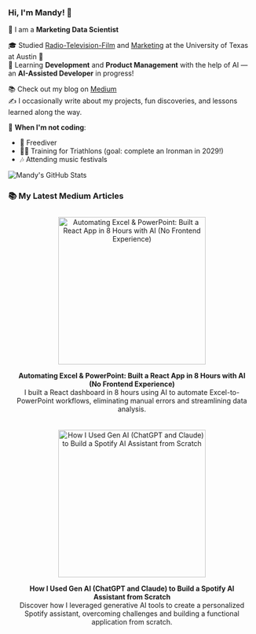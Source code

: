 ### Hi, I'm Mandy! 👋

🎯 I am a **Marketing Data Scientist** 

🎓 Studied [Radio-Television-Film](https://rtf.utexas.edu/) and [Marketing](https://www.mccombs.utexas.edu/graduate/specialized-masters/ms-marketing/) at the University of Texas at Austin 🤘  
🚀 Learning **Development** and **Product Management** with the help of AI — an **AI-Assisted Developer** in progress!

📚 Check out my blog on [Medium](https://mandynicolehong.medium.com/)  
✍️ I occasionally write about my projects, fun discoveries, and lessons learned along the way.

🎵 **When I'm not coding**:  
- 🤿 Freediver  
- 🏃‍♀️ Training for Triathlons (goal: complete an Ironman in 2029!)  
- 🎶 Attending music festivals  

<!-- GitHub stats -->
![Mandy's GitHub Stats](https://github-readme-stats.vercel.app/api?username=supermandee&count_private=true&show_icons=true&theme=radical&hide_rank=false)

### 📚 My Latest Medium Articles

<div style="display: flex; justify-content: space-around; align-items: center;">

  <div style="text-align: center; margin: 10px;">
    <a href="https://medium.com/@mandynicolehong/automating-excel-powerpoint-built-a-react-app-in-8-hours-with-ai-no-frontend-experience-561ed41da8a8">
      <img src="https://miro.medium.com/v2/resize:fit:720/format:webp/1*KWh-JN3-2rdNIaKA8jaRVg.png" alt="Automating Excel & PowerPoint: Built a React App in 8 Hours with AI (No Frontend Experience)" width="300">
    </a>
    <p><b>Automating Excel & PowerPoint: Built a React App in 8 Hours with AI (No Frontend Experience)</b><br>
    I built a React dashboard in 8 hours using AI to automate Excel-to-PowerPoint workflows, eliminating manual errors and streamlining data analysis.</p>
  </div>

  </div>

<div style="display: flex; justify-content: space-around; align-items: center;">

  <div style="text-align: center; margin: 10px;">
    <a href="https://medium.com/@mandynicolehong/how-i-used-gen-ai-chatgpt-and-claude-to-build-a-spotify-ai-assistant-from-scratch-e7ae6ff5824f">
      <img src="https://miro.medium.com/v2/resize:fit:1400/format:webp/1*UBS9BocCQCHKuwMYZdMz1Q.png" alt="How I Used Gen AI (ChatGPT and Claude) to Build a Spotify AI Assistant from Scratch" width="300">
    </a>
    <p><b>How I Used Gen AI (ChatGPT and Claude) to Build a Spotify AI Assistant from Scratch</b><br>
    Discover how I leveraged generative AI tools to create a personalized Spotify assistant, overcoming challenges and building a functional application from scratch.</p>
  </div>

<!-- 
</div>

<div style="display: flex; justify-content: space-around; align-items: center;">

  <div style="text-align: center; margin: 10px;">
    <a href="https://mandynicolehong.medium.com/deep-diving-into-success-lessons-from-freediving-b161af6c62e3">
      <img src="https://miro.medium.com/v2/resize:fit:1400/format:webp/0*tTFtGFyh8jEKx8cd" alt="Deep Diving into Success: Lessons from Freediving" width="300">
    </a>
    <p><b>Deep Diving into Success: Lessons from Freediving</b><br>
    A reflective dive into the lessons freediving has taught me about success and personal growth.</p>
  </div>

  <div style="text-align: center; margin: 10px;">
    <a href="https://mandynicolehong.medium.com/transforming-self-care-how-i-use-chatgpt-for-reflective-journaling-bce5cdaf8c2a">
      <img src="https://miro.medium.com/v2/resize:fit:1400/format:webp/1*EIyvHCZy5BXtaLNak9fPRw.png" alt="Transforming Self-Care: How I Use ChatGPT for Reflective Journaling" width="300">
    </a>
    <p><b>Transforming Self-Care: How I Use ChatGPT for Reflective Journaling</b><br>
    Discover how AI is reshaping my journaling routine, fostering mindfulness and reflection.</p>
  </div>

</div>
-->
